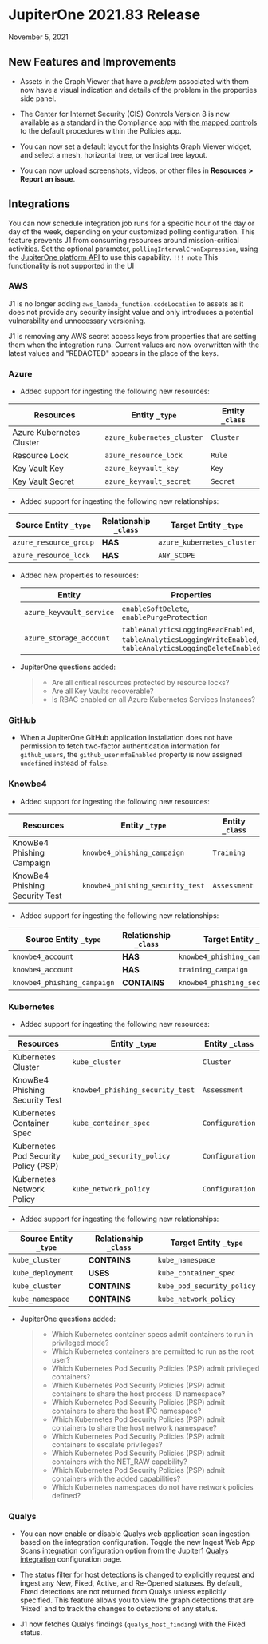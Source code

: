 
# JupiterOne 2021.83 Release

November 5, 2021

## New Features and Improvements

- Assets in the Graph Viewer that have a *problem* associated with them now have 
  a visual indication and details of the problem in the properties side panel. 
  
- The Center for Internet Security (CIS) Controls Version 8 is now available as 
  a standard in the Compliance app with [the mapped controls](../guides/compliance/compliance-mapping-policies.md) to the default 
  procedures within the Policies app.
  
- You can now set a default layout for the Insights Graph Viewer widget, and select a
  mesh, horizontal tree, or vertical tree layout.
  
- You can now upload screenshots, videos, or other files in **Resources > Report an issue**.

## Integrations

You can now schedule integration job runs for a specific hour of the day or day of 
the week, depending on your customized polling configuration. This feature prevents 
J1 from consuming resources around mission-critical activities. Set the optional parameter, `pollingIntervalCronExpression`, using the [JupiterOne platform API](../docs/jupiterone-api.md) to use this capability. 
`!!! note` This functionality is not supported in the UI

### AWS

J1 is no longer adding  `aws_lambda_function.codeLocation` to assets as it does not
provide any security insight value and only introduces a potential vulnerability and 
unnecessary versioning.

J1 is removing any AWS secret access keys from properties that are setting them when
the integration runs. Current values are now overwritten with the latest values and 
"REDACTED" appears in the place of the keys.

### Azure

-   Added support for ingesting the following new resources:

| Resources                | Entity `_type`             | Entity `_class` |
| ------------------------ | -------------------------- | --------------- |
| Azure Kubernetes Cluster | `azure_kubernetes_cluster` | `Cluster`       |
| Resource Lock            | `azure_resource_lock`      | `Rule`          |
| Key Vault Key            | `azure_keyvault_key`       | `Key`           |
| Key Vault Secret         | `azure_keyvault_secret`    | `Secret`        |

-   Added support for ingesting the following new relationships:

| Source Entity `_type`  | Relationship `_class` | Target Entity `_type`      |
| ---------------------- | --------------------- | -------------------------- |
| `azure_resource_group` | **HAS**               | `azure_kubernetes_cluster` |
| `azure_resource_lock`  | **HAS**               | `ANY_SCOPE`                |

-   Added new properties to resources:

    | Entity                   | Properties                                                   |
    | ------------------------ | ------------------------------------------------------------ |
    | `azure_keyvault_service` | `enableSoftDelete`, `enablePurgeProtection`                  |
    | `azure_storage_account`  | `tableAnalyticsLoggingReadEnabled`, `tableAnalyticsLoggingWriteEnabled`, `tableAnalyticsLoggingDeleteEnabled` |

- JupiterOne questions added:
  > - Are all critical resources protected by resource locks?
  > - Are all Key Vaults recoverable?
  > - Is RBAC enabled on all Azure Kubernetes Services Instances?

### GitHub

-   When a JupiterOne GitHub application installation does not have permission to 
    fetch two-factor authentication information for `github_user`s, the `github_user` 
    `mfaEnabled` property is now assigned `undefined` instead of `false`.

### Knowbe4

-   Added support for ingesting the following new resources:

| Resources                      | Entity `_type`                   | Entity `_class` |
| ------------------------------ | -------------------------------- | --------------- |
| KnowBe4 Phishing Campaign      | `knowbe4_phishing_campaign`      | `Training`      |
| KnowBe4 Phishing Security Test | `knowbe4_phishing_security_test` | `Assessment`    |

-   Added support for ingesting the following new relationships:

| Source Entity `_type`       | Relationship `_class` | Target Entity `_type`            |
| --------------------------- | --------------------- | -------------------------------- |
| `knowbe4_account`           | **HAS**               | `knowbe4_phishing_campaign`      |
| `knowbe4_account`           | **HAS**               | `training_campaign`              |
| `knowbe4_phishing_campaign` | **CONTAINS**          | `knowbe4_phishing_security_test` |

### Kubernetes

-   Added support for ingesting the following new resources:

| Resources                            | Entity `_type`                   | Entity `_class` |
| ------------------------------------ | -------------------------------- | --------------- |
| Kubernetes Cluster                   | `kube_cluster`                   | `Cluster`       |
| KnowBe4 Phishing Security Test       | `knowbe4_phishing_security_test` | `Assessment`    |
| Kubernetes Container Spec            | `kube_container_spec`            | `Configuration` |
| Kubernetes Pod Security Policy (PSP) | `kube_pod_security_policy`       | `Configuration` |
| Kubernetes Network Policy            | `kube_network_policy`            | `Configuration` |

-   Added support for ingesting the following new relationships:

| Source Entity `_type` | Relationship `_class` | Target Entity `_type`      |
| --------------------- | --------------------- | -------------------------- |
| `kube_cluster`        | **CONTAINS**          | `kube_namespace`           |
| `kube_deployment`     | **USES**              | `kube_container_spec`      |
| `kube_cluster`        | **CONTAINS**          | `kube_pod_security_policy` |
| `kube_namespace`      | **CONTAINS**          | `kube_network_policy`      |

- JupiterOne questions added:
  > - Which Kubernetes container specs admit containers to run in privileged mode?
  > - Which Kubernetes containers are permitted to run as the root user?
  > - Which Kubernetes Pod Security Policies (PSP) admit privileged containers?
  > - Which Kubernetes Pod Security Policies (PSP) admit containers to share the host process ID namespace?
  > - Which Kubernetes Pod Security Policies (PSP) admit containers to share the host IPC namespace?
  > - Which Kubernetes Pod Security Policies (PSP) admit containers to share the host network namespace?
  > - Which Kubernetes Pod Security Policies (PSP) admit containers to escalate privileges?
  > - Which Kubernetes Pod Security Policies (PSP) admit containers with the NET_RAW capability?
  > - Which Kubernetes Pod Security Policies (PSP) admit containers with the added capabilities?
  > - Which Kubernetes namespaces do not have network policies defined?

### Qualys

-   You can now enable or disable Qualys web application scan ingestion based on the integration configuration. Toggle the new Ingest Web App Scans integration configuration option from the Jupiter1 [Qualys integration](../docs/integrations/qualys.md) configuration page.

- The status filter for host detections is changed to explicitly request and ingest any New, Fixed, Active, and Re-Opened statuses. By default, Fixed detections are not returned from Qualys unless explicitly specified. This feature allows you to view the graph detections that are 'Fixed' and to track the changes to detections of any status.
- J1 now fetches Qualys findings (`qualys_host_finding`) with the Fixed status.

